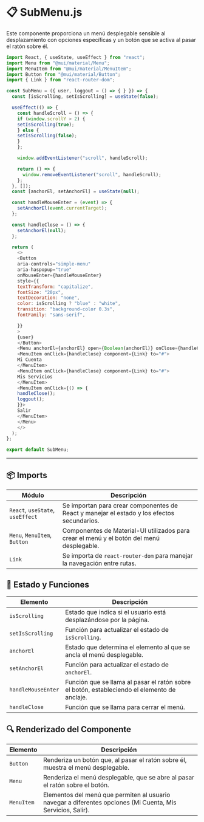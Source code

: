 # 📋 SubMenu.js

Este componente proporciona un menú desplegable sensible al desplazamiento con opciones específicas y un botón que se activa al pasar el ratón sobre él.

```js
import React, { useState, useEffect } from "react";
import Menu from "@mui/material/Menu";
import MenuItem from "@mui/material/MenuItem";
import Button from "@mui/material/Button";
import { Link } from "react-router-dom";

const SubMenu = ({ user, loggout = () => { } }) => {
  const [isScrolling, setIsScrolling] = useState(false);

  useEffect(() => {
    const handleScroll = () => {
    if (window.scrollY > 2) {
    setIsScrolling(true);
    } else {
    setIsScrolling(false);
    }
    };

    window.addEventListener("scroll", handleScroll);

    return () => {
      window.removeEventListener("scroll", handleScroll);
    };
  }, []);
  const [anchorEl, setAnchorEl] = useState(null);

  const handleMouseEnter = (event) => {
    setAnchorEl(event.currentTarget);
  };

  const handleClose = () => {
    setAnchorEl(null);
  };

  return (
    <>
    <Button
    aria-controls="simple-menu"
    aria-haspopup="true"
    onMouseEnter={handleMouseEnter}
    style={{
    textTransform: "capitalize",
    fontSize: "20px",
    textDecoration: "none",
    color: isScrolling ? "blue" : "white",
    transition: "background-color 0.3s",
    fontFamily: "sans-serif",

    }}
    >
    {user}
    </Button>
    <Menu anchorEl={anchorEl} open={Boolean(anchorEl)} onClose={handleClose}>
    <MenuItem onClick={handleClose} component={Link} to="#">
    Mi Cuenta
    </MenuItem>
    <MenuItem onClick={handleClose} component={Link} to="#">
    Mis Servicios
    </MenuItem>
    <MenuItem onClick={() => {
    handleClose();
    loggout();
    }}>
    Salir
    </MenuItem>
    </Menu>
    </>
  );
};

export default SubMenu;

```

---

## 📦 Imports

| Módulo                        | Descripción                                                                          |
|-------------------------------|--------------------------------------------------------------------------------------|
| `React`, `useState`, `useEffect` | Se importan para crear componentes de React y manejar el estado y los efectos secundarios. |
| `Menu`, `MenuItem`, `Button` | Componentes de Material-UI utilizados para crear el menú y el botón del menú desplegable. |
| `Link`                        | Se importa de `react-router-dom` para manejar la navegación entre rutas.             |


## 🔧 Estado y Funciones

| Elemento               | Descripción                                                                                     |
|------------------------|-------------------------------------------------------------------------------------------------|
| `isScrolling`          | Estado que indica si el usuario está desplazándose por la página.                             |
| `setIsScrolling`       | Función para actualizar el estado de `isScrolling`.                                          |
| `anchorEl`            | Estado que determina el elemento al que se ancla el menú desplegable.                        |
| `setAnchorEl`         | Función para actualizar el estado de `anchorEl`.                                            |
| `handleMouseEnter`    | Función que se llama al pasar el ratón sobre el botón, estableciendo el elemento de anclaje. |
| `handleClose`          | Función que se llama para cerrar el menú.                                                     |

## 🔍 Renderizado del Componente

| Elemento                | Descripción                                                                                     |
|-------------------------|-------------------------------------------------------------------------------------------------|
| `Button`                | Renderiza un botón que, al pasar el ratón sobre él, muestra el menú desplegable.               |
| `Menu`                  | Renderiza el menú desplegable, que se abre al pasar el ratón sobre el botón.                   |
| `MenuItem`             | Elementos del menú que permiten al usuario navegar a diferentes opciones (Mi Cuenta, Mis Servicios, Salir). |